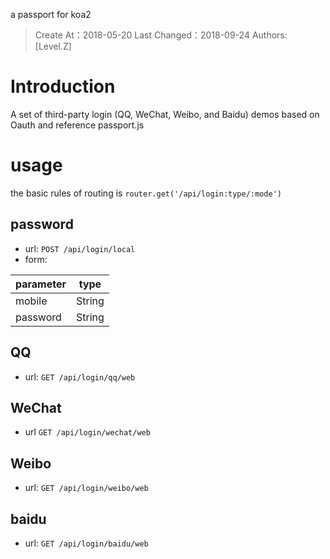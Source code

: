a passport for koa2 

> Create At：2018-05-20
> Last Changed：2018-09-24
> Authors: [Level.Z]

# Introduction
A set of third-party login (QQ, WeChat, Weibo, and Baidu) demos based on Oauth and reference passport.js

# usage
the basic rules of routing is `router.get('/api/login:type/:mode')`

## password
* url: `POST /api/login/local`
* form: 

|parameter|type|
|-|-|
|mobile|String|
|password|String|

## QQ
* url: `GET /api/login/qq/web`

## WeChat 
* url `GET /api/login/wechat/web`

## Weibo 
* url: `GET /api/login/weibo/web`

## baidu
* url: `GET /api/login/baidu/web`
 
